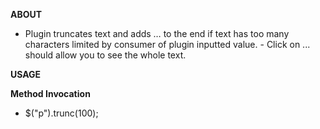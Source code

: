 
**ABOUT**

* Plugin truncates text and adds … to the end if text has too many characters limited by consumer of plugin inputted value.  - Click on ... should allow you to see the whole text.

**USAGE**

**Method Invocation**

* $("p").trunc(100);


